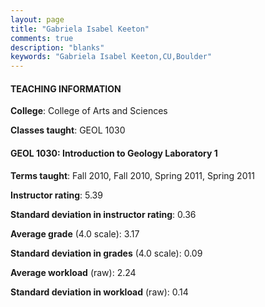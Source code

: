 ```yaml
---
layout: page
title: "Gabriela Isabel Keeton" 
comments: true
description: "blanks"
keywords: "Gabriela Isabel Keeton,CU,Boulder"
---
```

<head>
<script src="https://ajax.googleapis.com/ajax/libs/jquery/2.1.3/jquery.min.js"></script>
<script src="https://dl.dropboxusercontent.com/s/pc42nxpaw1ea4o9/highcharts.js?dl=0"></script>
<!-- <script src="../assets/js/highcharts.js"></script> -->
<style type="text/css">@font-face {
	font-family: "Bebas Neue";
	src: url(https://www.filehosting.org/file/details/544349/BebasNeue Regular.otf) format("opentype");
	}
	h1.Bebas { 
		font-family: "Bebas Neue", Verdana, Tahoma;
	}
</style>
</head>
	   
#### TEACHING INFORMATION

**College**: College of Arts and Sciences

**Classes taught**: GEOL 1030

#### GEOL 1030: Introduction to Geology Laboratory 1

**Terms taught**: Fall 2010, Fall 2010, Spring 2011, Spring 2011

**Instructor rating**: 5.39

**Standard deviation in instructor rating**: 0.36

**Average grade** (4.0 scale): 3.17

**Standard deviation in grades** (4.0 scale): 0.09

**Average workload** (raw): 2.24

**Standard deviation in workload** (raw): 0.14

